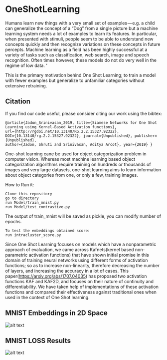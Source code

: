 # OneShotLearning
Humans learn new things with a very small set of examples — e.g. a child can generalize the concept of a “Dog” from a single picture but a machine learning system needs a lot of examples to learn its features. In particular, when presented with stimuli, people seem to be able to understand new concepts quickly and then recognize variations on these concepts in future percepts. Machine learning as a field has been highly successful at a variety of tasks such as classification, web search, image and speech recognition. Often times however, these models do not do very well in the regime of low data. ‘

This is the primary motivation behind One Shot Learning; to train a model with fewer examples but generalize to unfamiliar categories without extensive retraining.

## Citation
If you find our code useful, please consider citing our work using the bibtex:
```
@article{Jadon_Srinivasan_2019, title={Siamese Networks for One Shot Learning using Kernel-Based Activation functions}, 
url={http://rgdoi.net/10.13140/RG.2.2.15327.92322}, 
DOI={10.13140/rg.2.2.15327.92322}, journal={Unpublished}, publisher={Unpublished}, 
author={Jadon, Shruti and Srinivasan, Aditya Arcot}, year={2019} }
```

One-shot learning cane be used for object categorization problem in computer vision. Whereas most machine learning based object categorization algorithms require training on hundreds or thousands of images and very large datasets, one-shot learning aims to learn information about object categories from one, or only a few, training images.

How to Run it:
```
Clone this repository
go to directory
run Model/train_mnist.py 
run Model/test_contrastive.py
```
The output of train_mnist will be saved as pickle, you can modify number of epochs.
```
To test the embeddings obtained score:
run intracluster_score.py
```

Since One Shot Learning focuses on models which have a nonparametric approach of evaluation, we came across Kafnets(kernel based non-parametric activation functions) that have shown initial promise in this domain of training neural networks using different forms of activation functions; so as to increase non-linearity, therefore decreasing the number of layers, and increasing the accuracy in a lot of cases. This paper(https://arxiv.org/abs/1707.04035) has proposed two activation functions KAF and KAF2D, and focuses on their nature of continuity and differentiability. We have taken help of implementations of these activation functions and compared their effectiveness against traditional ones when used in the context of One Shot learning.

## MNIST Embeddings in 2D Space
![alt text](https://github.com/shruti-jadon/OneShotLearning/blob/master/Images/embeddings_Combined.jpg)
## MNIST LOSS Results
![alt text](https://github.com/shruti-jadon/OneShotLearning/blob/master/Images/MNISTLoss.jpg)
